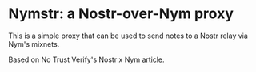 # Nymstr: a Nostr-over-Nym proxy

This is a simple proxy that can be used to send notes to a Nostr relay via Nym's mixnets.

Based on No Trust Verify's Nostr x Nym [article](https://medium.com/notrustverify/nostr-x-nym-1593b359f99a).
